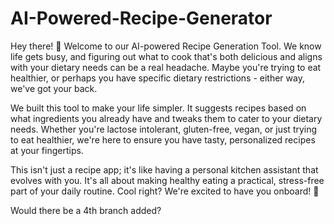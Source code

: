 # AI-Powered-Recipe-Generator

Hey there! 👋 Welcome to our AI-powered Recipe Generation Tool. We know life gets busy, and figuring out what to cook that's both delicious and aligns with your dietary needs can be a real headache. Maybe you're trying to eat healthier, or perhaps you have specific dietary restrictions - either way, we've got your back.

We built this tool to make your life simpler. It suggests recipes based on what ingredients you already have and tweaks them to cater to your dietary needs. Whether you're lactose intolerant, gluten-free, vegan, or just trying to eat healthier, we're here to ensure you have tasty, personalized recipes at your fingertips.

This isn't just a recipe app; it's like having a personal kitchen assistant that evolves with you. It's all about making healthy eating a practical, stress-free part of your daily routine. Cool right? We're excited to have you onboard! 🥳

Would there be a 4th branch added?
